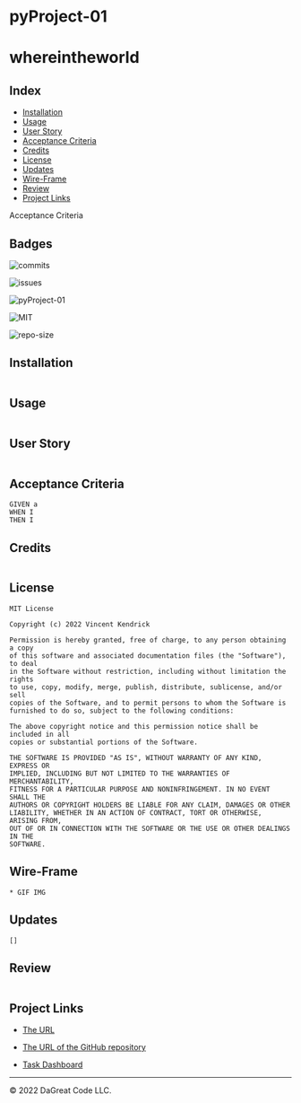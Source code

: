 # pyProject-01

# whereintheworld

## Index
- [Installation](#installation)
- [Usage](#usage)
- [User Story](#user-story)
- [Acceptance Criteria](#acceptance-criteria)
- [Credits](#credits)
- [License](#license)
- [Updates](#updates)
- [Wire-Frame](#wire-frame)
- [Review](#review)
- [Project Links](#project-links)

Acceptance Criteria

## Badges

![commits](https://img.shields.io/github/commit-activity/y/dagreatcode/pyProject-01)

![issues](https://img.shields.io/github/issues-pr-raw/dagreatcode/pyProject-01?style=plastic)

![pyProject-01](https://img.shields.io/github/languages/top/dagreatcode/pyProject-01)

![MIT](https://img.shields.io/github/license/dagreatcode/pyProject-01)

![repo-size](https://img.shields.io/github/repo-size/dagreatcode/pyProject-01)

## Installation

```
```

## Usage

```
```

## User Story

```
```

## Acceptance Criteria

```
GIVEN a
WHEN I
THEN I
```

## Credits

```
```

## License

```
MIT License

Copyright (c) 2022 Vincent Kendrick

Permission is hereby granted, free of charge, to any person obtaining a copy
of this software and associated documentation files (the "Software"), to deal
in the Software without restriction, including without limitation the rights
to use, copy, modify, merge, publish, distribute, sublicense, and/or sell
copies of the Software, and to permit persons to whom the Software is
furnished to do so, subject to the following conditions:

The above copyright notice and this permission notice shall be included in all
copies or substantial portions of the Software.

THE SOFTWARE IS PROVIDED "AS IS", WITHOUT WARRANTY OF ANY KIND, EXPRESS OR
IMPLIED, INCLUDING BUT NOT LIMITED TO THE WARRANTIES OF MERCHANTABILITY,
FITNESS FOR A PARTICULAR PURPOSE AND NONINFRINGEMENT. IN NO EVENT SHALL THE
AUTHORS OR COPYRIGHT HOLDERS BE LIABLE FOR ANY CLAIM, DAMAGES OR OTHER
LIABILITY, WHETHER IN AN ACTION OF CONTRACT, TORT OR OTHERWISE, ARISING FROM,
OUT OF OR IN CONNECTION WITH THE SOFTWARE OR THE USE OR OTHER DEALINGS IN THE
SOFTWARE.
```

## Wire-Frame

```
* GIF IMG
```

## Updates

```
[] 
```

## Review

```
```

## Project Links

- [The URL](https://pytthontest.herokuapp.com/)

- [The URL of the GitHub repository](https://github.com/dagreatcode/pyProject-01)

- [Task Dashboard](https://trello.com/)

---

© 2022 DaGreat Code LLC.